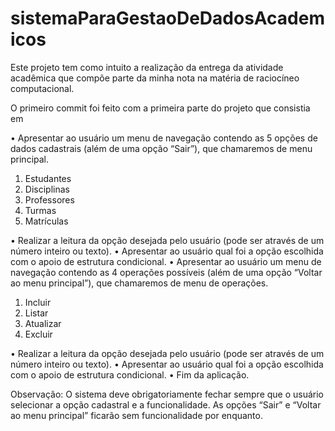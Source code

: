 ﻿# sistemaParaGestaoDeDadosAcademicos

 Este projeto tem como intuito a realização da entrega da atividade acadêmica que compõe parte da minha nota na matéria de raciocíneo computacional.
 
 O primeiro commit foi feito com a primeira parte do projeto que consistia em 
 
 •	Apresentar ao usuário um menu de navegação contendo as 5 opções de dados cadastrais (além de uma opção “Sair”), que chamaremos de menu principal.
1.	Estudantes
2.	Disciplinas
3.	Professores
4.	Turmas
5.	Matrículas
   
•	Realizar a leitura da opção desejada pelo usuário (pode ser através de um número inteiro ou texto).
•	Apresentar ao usuário qual foi a opção escolhida com o apoio de estrutura condicional.
•	Apresentar ao usuário um menu de navegação contendo as 4 operações possíveis (além de uma opção “Voltar ao menu principal”), que chamaremos de menu de operações.

1.	Incluir
2.	Listar
3.	Atualizar
4.	Excluir
   
•	Realizar a leitura da opção desejada pelo usuário (pode ser através de um número inteiro ou texto).
•	Apresentar ao usuário qual foi a opção escolhida com o apoio de estrutura condicional.
•	Fim da aplicação. 

Observação: O sistema deve obrigatoriamente fechar sempre que o usuário selecionar a opção cadastral e a funcionalidade. As opções “Sair” e “Voltar ao menu principal” ficarão sem funcionalidade por enquanto.

